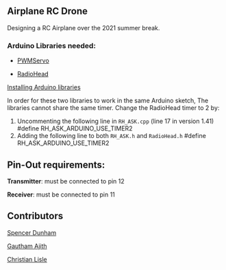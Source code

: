 ## Airplane RC Drone

Designing a RC Airplane over the 2021 summer break.

### Arduino Libraries needed:

* [PWMServo](https://github.com/PaulStoffregen/PWMServo)

* [RadioHead](https://www.airspayce.com/mikem/arduino/RadioHead/index.html)

[Installing Arduino libraries](https://www.arduino.cc/en/guide/libraries)

In order for these two libraries to work in the same Arduino sketch, The libraries cannot share the same timer.
Change the  RadioHead timer to 2 by:

1. Uncommenting the following line in `RH_ASK.cpp` (line 17 in version 1.41)
        #define RH_ASK_ARDUINO_USE_TIMER2
2. Adding the following line to both `RH_ASK.h` and `RadioHead.h`
        #define RH_ASK_ARDUINO_USE_TIMER2

## Pin-Out requirements:

**Transmitter**: must be connected to pin 12

**Receiver**: must be connected to pin 11


## Contributors

[Spencer Dunham](https://github.com/Sdunham01)

[Gautham Ajith](https://github.com/gajith0104)

[Christian Lisle](http://christianlisle.com)
